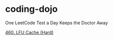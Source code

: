 # coding-dojo
One LeetCode Test a Day Keeps the Doctor Away

[460. LFU Cache (Hard)](Day1.md#460.-lfu-cache-(hard))
